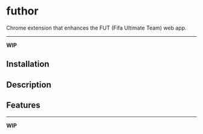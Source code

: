 # futhor

Chrome extension that enhances the FUT (Fifa Ultimate Team) web app.

---

**WIP**

## Installation

## Description

## Features

---

**WIP**
